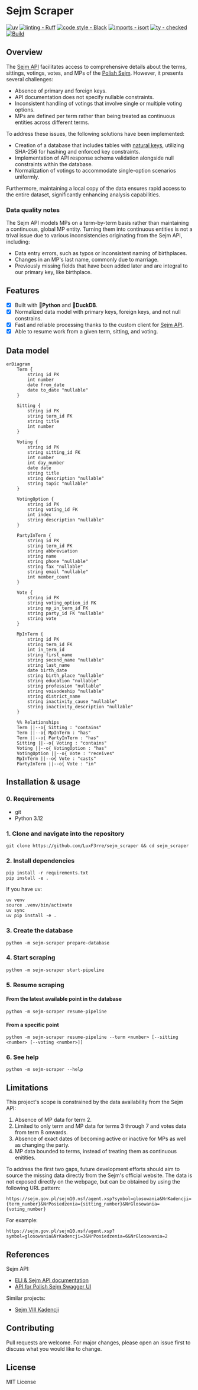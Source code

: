 # Sejm Scraper

[![uv](https://img.shields.io/endpoint?url=https://raw.githubusercontent.com/astral-sh/uv/main/assets/badge/v0.json)](https://github.com/astral-sh/uv)
[![linting - Ruff](https://img.shields.io/endpoint?url=https://raw.githubusercontent.com/astral-sh/ruff/main/assets/badge/v2.json)](https://github.com/astral-sh/ruff)
[![code style - Black](https://img.shields.io/badge/code%20style-black-000000.svg)](https://github.com/psf/black)
[![imports - isort](https://img.shields.io/badge/%20imports-isort-%231674b1?style=flat&labelColor=ef8336)](https://pycqa.github.io/isort/)
[![ty - checked](https://img.shields.io/badge/ty-checked-green)](https://github.com/astral-sh/ty)
[![Build](https://github.com/LuxF3rre/sejm_scraper/actions/workflows/test.yml/badge.svg)](https://github.com/LuxF3rre/sejm_scraper/actions/workflows/test.yml)

## Overview

The [Sejm API](https://api.sejm.gov.pl/) facilitates access to comprehensive details about the terms, sittings, votings, votes, and MPs of the [Polish Sejm](https://en.wikipedia.org/wiki/Sejm). However, it presents several challenges:

- Absence of primary and foreign keys.
- API documentation does not specify nullable constraints.
- Inconsistent handling of votings that involve single or multiple voting options.
- MPs are defined per term rather than being treated as continuous entities across different terms.

To address these issues, the following solutions have been implemented:

- Creation of a database that includes tables with [natural keys](https://en.wikipedia.org/wiki/Natural_key), utilizing SHA-256 for hashing and enforced key constraints.
- Implementation of API response schema validation alongside null constraints within the database.
- Normalization of votings to accommodate single-option scenarios uniformly.

Furthermore, maintaining a local copy of the data ensures rapid access to the entire dataset, significantly enhancing analysis capabilities.

### Data quality notes

The Sejm API models MPs on a term-by-term basis rather than maintaining a continuous, global MP entity. Turning them into continuous entities is not a trival issue due to various inconsistencies originating from the Sejm API, including:

- Data entry errors, such as typos or inconsistent naming of birthplaces.
- Changes in an MP's last name, commonly due to marriage.
- Previously missing fields that have been added later and are integral to our primary key, like birthplace.

## Features

- [x] Built with **🐍Python** and **🦆DuckDB**.
- [x] Normalized data model with primary keys, foreign keys, and not null constrains.
- [x] Fast and reliable processing thanks to the custom client for [Sejm API](https://api.sejm.gov.pl/sejm/openapi/ui).
- [x] Able to resume work from a given term, sitting, and voting.

## Data model

```mermaid
erDiagram
    Term {
        string id PK
        int number
        date from_date
        date to_date "nullable"
    }

    Sitting {
        string id PK
        string term_id FK
        string title
        int number
    }

    Voting {
        string id PK
        string sitting_id FK
        int number
        int day_number
        date date
        string title
        string description "nullable"
        string topic "nullable"
    }

    VotingOption {
        string id PK
        string voting_id FK
        int index
        string description "nullable"
    }

    PartyInTerm {
        string id PK
        string term_id FK
        string abbreviation
        string name
        string phone "nullable"
        string fax "nullable"
        string email "nullable"
        int member_count
    }

    Vote {
        string id PK
        string voting_option_id FK
        string mp_in_term_id FK
        string party_id FK "nullable"
        string vote
    }

    MpInTerm {
        string id PK
        string term_id FK
        int in_term_id
        string first_name
        string second_name "nullable"
        string last_name
        date birth_date
        string birth_place "nullable"
        string education "nullable"
        string profession "nullable"
        string voivodeship "nullable"
        string district_name
        string inactivity_cause "nullable"
        string inactivity_description "nullable"
    }

    %% Relationships
    Term ||--o{ Sitting : "contains"
    Term ||--o{ MpInTerm : "has"
    Term ||--o{ PartyInTerm : "has"
    Sitting ||--o{ Voting : "contains"
    Voting ||--o{ VotingOption : "has"
    VotingOption ||--o{ Vote : "receives"
    MpInTerm ||--o{ Vote : "casts"
    PartyInTerm ||--o{ Vote : "in"
```

## Installation & usage

### 0. Requirements

- git
- Python 3.12

### 1. Clone and navigate into the repository

```console
git clone https://github.com/LuxF3rre/sejm_scraper && cd sejm_scraper
```

### 2. Install dependencies

```console
pip install -r requirements.txt
pip install -e .
```

If you have uv:

```console
uv venv
source .venv/bin/activate
uv sync
uv pip install -e .
```

### 3. Create the database

```console
python -m sejm-scraper prepare-database
```

### 4. Start scraping

```console
python -m sejm-scraper start-pipeline
```

### 5. Resume scraping

#### From the latest available point in the database

```console
python -m sejm-scraper resume-pipeline
```

#### From a specific point

```console
python -m sejm-scraper resume-pipeline --term <number> [--sitting <number> [--voting <number>]]
```

### 6. See help

```console
python -m sejm-scraper --help
```

## Limitations

This project's scope is constrained by the data availability from the Sejm API:

1. Absence of MP data for term 2.
2. Limited to only term and MP data for terms 3 through 7 and votes data from term 8 onwards.
3. Absence of exact dates of becoming active or inactive for MPs as well as changing the party.
4. MP data bounded to terms, instead of treating them as continuous enitities.

To address the first two gaps, future development efforts should aim to source the missing data directly from the Sejm's official website. The data is not exposed directly on the webpage, but can be obtained by using the following URL pattern:

`https://sejm.gov.pl/sejm10.nsf/agent.xsp?symbol=glosowania&NrKadencji={term_number}&NrPosiedzenia={sitting_number}&NrGlosowania={voting_number}`

For example:

`https://sejm.gov.pl/sejm10.nsf/agent.xsp?symbol=glosowania&NrKadencji=3&NrPosiedzenia=6&NrGlosowania=2`

## References

Sejm API:

- [ELI & Sejm API documentation](https://api.sejm.gov.pl/)
- [API for Polish Sejm Swagger UI](https://api.sejm.gov.pl/sejm/openapi/ui)

Similar projects:

- [Sejm VIII Kadencji](https://github.com/prokulski/sejm_viii_kadencji/)

## Contributing

Pull requests are welcome. For major changes, please open an issue first to discuss what you would like to change.

## License

MIT License
